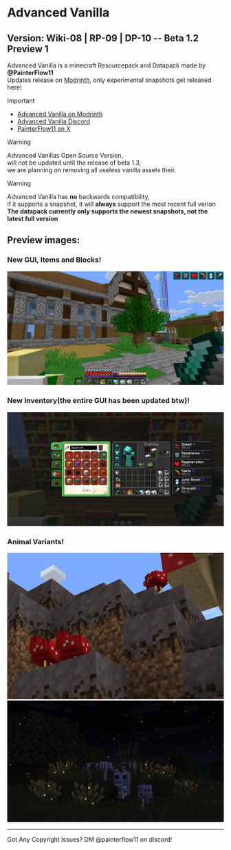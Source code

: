 <a name="top"></a>
# Advanced Vanilla
## Version: Wiki-08 | RP-09 | DP-10 -- Beta 1.2 Preview 1
Advanced Vanilla is a minecraft Resourcepack and Datapack made by **@PainterFlow11**</br>
Updates release on [Modrinth](https://modrinth.com/resourcepack/advanced-vanilla), only experimental snapshots get released here!

> [!IMPORTANT]
> + [Advanced Vanilla on Modrinth](https://modrinth.com/resourcepack/advanced-vanilla)</br>
> + [Advanced Vanilla Discord](https://discord.com/invite/8rzVSF36ab)</br>
> + [PainterFlow11 on X](https://x.com/PainterFlow11)</br>

> [!WARNING] 
> Advanced Vanillas Open Source Version,<br/>
> will not be updated until the release of beta 1.3,<br/>
> we are planning on removing all useless vanilla assets their.<br/>

> [!WARNING]
> Advanced Vanilla has **no** backwards compatibility,</br>
> if it supports a snapshot, it will __always__ support the most recent full verion</br>
> **The datapack currently only supports the newest snapshots, not the latest full version**

## Preview images:
### New GUI, Items and Blocks!
![New GUI, Items and Blocks](av/readme-assets/preview-images/preview_1.png)
### New Inventory(the entire GUI has been updated btw)!
![New Inventory](av/readme-assets/preview-images/preview_2.png)
### Animal Variants!
![Animal Variants - Cluckshroom](av/readme-assets/preview-images/preview_4.png)
![Animal Variants](av/readme-assets/preview-images/preview_5.png)

***

Got Any Copyright Issues?
DM @painterflow11 on discord!

